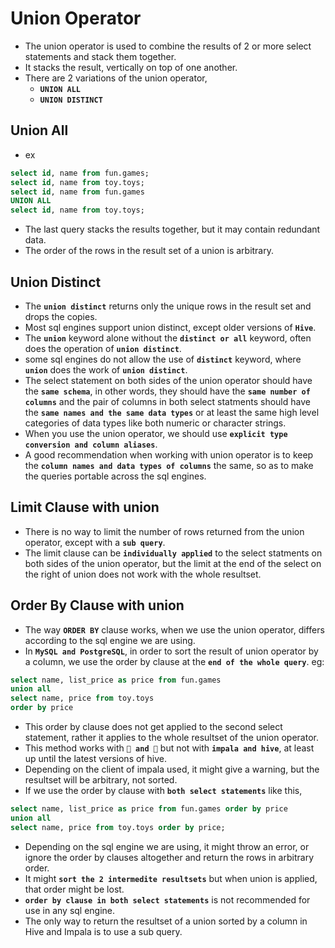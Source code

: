 # Union Operator

- The union operator is used to combine the results of 2 or more select statements and stack them together.
- It stacks the result, vertically on top of one another.
- There are 2 variations of the union operator,
  - **`UNION ALL`**
  - **`UNION DISTINCT`**

## Union All

- ex

```sql
select id, name from fun.games;
select id, name from toy.toys;
select id, name from fun.games
UNION ALL
select id, name from toy.toys;
```

- The last query stacks the results together, but it may contain redundant data.
- The order of the rows in the result set of a union is arbitrary.

## Union Distinct

- The **`union distinct`** returns only the unique rows in the result set and drops the copies.
- Most sql engines support union distinct, except older versions of **`Hive`**.
- The **`union`** keyword alone without the **`distinct or all`** keyword, often does the operation of **`union distinct`**.
- some sql engines do not allow the use of **`distinct`** keyword, where **`union`** does the work of **`union distinct`**.
- The select statement on both sides of the union operator should have the **`same schema`**, in other words, they should have the **`same number of columns`** and the pair of columns in both select statments should have the **`same names and the same data types`** or at least the same high level categories of data types like both numeric or character strings.
- When you use the union operator, we should use **`explicit type conversion and column aliases`**.
- A good recommendation when working with union operator is to keep the **`column names and data types of columns`** the same, so as to make the queries portable across the sql engines.

## Limit Clause with union

- There is no way to limit the number of rows returned from the union operator, except with a **`sub query`**.
- The limit clause can be **`individually applied`** to the select statments on both sides of the union operator, but the limit at the end of the select on the right of union does not work with the whole resultset.

## Order By Clause with union

- The way **`ORDER BY`** clause works, when we use the union operator, differs according to the sql engine we are using.
- In **`MySQL and PostgreSQL`**, in order to sort the result of union operator by a column, we use the order by clause at the **`end of the whole query`**. eg:

```sql
select name, list_price as price from fun.games
union all
select name, price from toy.toys
order by price
```

- This order by clause does not get applied to the second select statement, rather it applies to the whole resultset of the union operator.
- This method works with **`🦈 and 🐘`** but not with **`impala and hive`**, at least up until the latest versions of hive.
- Depending on the client of impala used, it might give a warning, but the resultset will be arbitrary, not sorted.
- If we use the order by clause with **`both select statements`** like this,

```sql
select name, list_price as price from fun.games order by price
union all
select name, price from toy.toys order by price;
```

- Depending on the sql engine we are using, it might throw an error, or ignore the order by clauses altogether and return the rows in arbitrary order.
- It might **`sort the 2 intermedite resultsets`** but when union is applied, that order might be lost.
- **`order by clause in both select statements`** is not recommended for use in any sql engine.
- The only way to return the resultset of a union sorted by a column in Hive and Impala is to use a sub query.
